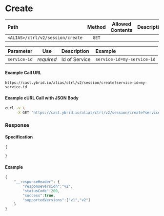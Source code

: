 # Create

| Path | Method | Allowed Contents | Description |
| :--- | :---: | :---: | :---: |
| `<ALIAS>/ctrl/v2/session/create` | `GET` |  |  |

| Parameter | Use | Description | Example |
| :---: | :---: | :--- | :--- |
| `service-id` | _required_ | Id of Service | `service-id=my-service-id` |

#### Example Call URL

```text
https://cast.ybrid.io/alias/ctrl/v2/session/create?service-id=my-service-id
```

#### Example cURL Call with JSON Body

```bash
curl -v \
     -X GET "https://cast.ybrid.io/alias/ctrl/v2/session/create?service-id=my-service-id"
```

### Response

#### Specification

```javascript
{

}
```

#### Example

```javascript
{
    "__responseHeader": {
        "responseVersion":"v2",
        "statusCode":200,
        "success":true,
        "supportedVersions":["v1","v2"]
    }
}
```

